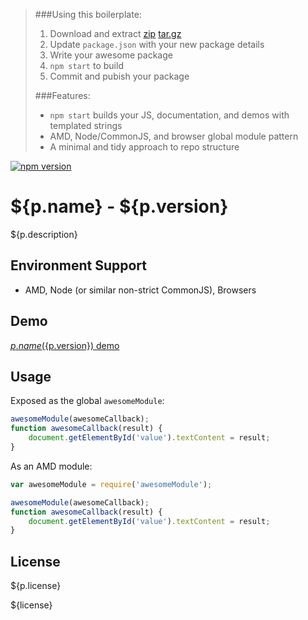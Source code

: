 > ###Using this boilerplate:
> 1. Download and extract [zip](https://github.com/${p.author.github}/${p.name}/archive/v${p.version}.zip) [tar.gz](https://github.com/${p.author.github}/${p.name}/archive/v${p.version}.tar.gz)
> 2. Update `package.json` with your new package details
> 3. Write your awesome package
> 4. `npm start` to build
> 5. Commit and pubish your package
>
> ###Features:
> * `npm start` builds your JS, documentation, and demos with templated strings
> * AMD, Node/CommonJS, and browser global module pattern
> * A minimal and tidy approach to repo structure

[![npm version](https://badge.fury.io/js/${p.name}.svg)](https://badge.fury.io/js/${p.name})
# ${p.name} - ${p.version}
${p.description}

## Environment Support
* AMD, Node (or similar non-strict CommonJS), Browsers

## Demo
[${p.name} (${p.version}) demo](http://${p.author.github}.github.com/${p.name})

## Usage
Exposed as the global `awesomeModule`:
```js
awesomeModule(awesomeCallback);
function awesomeCallback(result) {
	document.getElementById('value').textContent = result;
}
```
As an AMD module:
```js
var awesomeModule = require('awesomeModule');

awesomeModule(awesomeCallback);
function awesomeCallback(result) {
	document.getElementById('value').textContent = result;
}
```

## License
${p.license}

${license}
